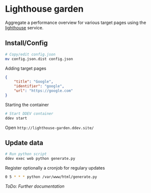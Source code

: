 # Lighthouse garden

Aggregate a performance overview for various target pages using the [lighthouse](https://github.com/GoogleChrome/lighthouse) service. 

## Install/Config

```bash
# Copy/edit config.json
mv config.json.dist config.json
```

Adding target pages

```json
{
    "title": "Google",
    "identifier": "google",
    "url": "https://google.com"
}
```

Starting the container

```bash
# Start DDEV container
ddev start
```

Open `http://lighthouse-garden.ddev.site/`

## Update data

```bash
# Run python script
ddev exec web python generate.py
```

Register optionally a cronjob for regulary updates

```bash
0 5 * * * python /var/www/html/generate.py
```

*ToDo: Further documentation*